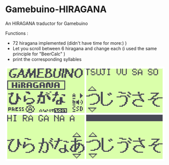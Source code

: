 # Gamebuino-HIRAGANA
An HIRAGANA traductor for Gamebuino

Functions :
- 72 hiragana implemented (didn't have time for more:) )
- Let you scroll between 6 hiragana and change each (i used the same principle for "BeerCalc" )
- print the corresponding syllables

![](https://github.com/Awot83/Gamebuino-HIRAGANA/blob/master/Hiragana_screenshot.png?raw=true)
